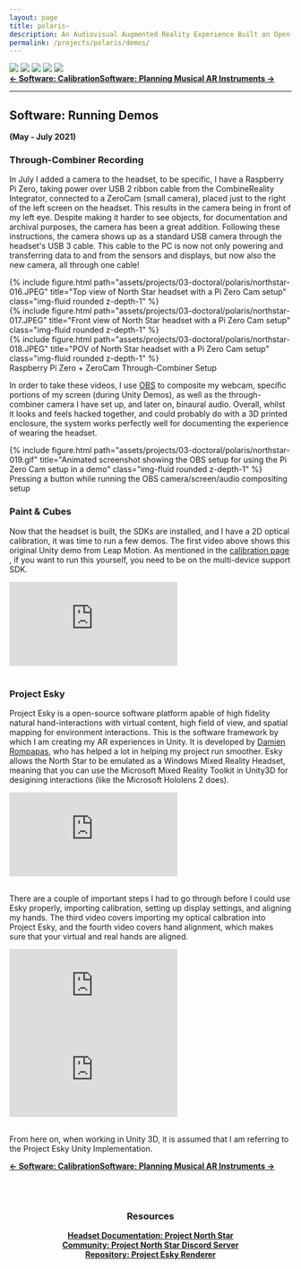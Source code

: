 ```yaml
---
layout: page
title: polaris~
description: An Audiovisual Augmented Reality Experience Built on Open-Source Hardware and Software (2021)
permalink: /projects/polaris/demos/
---
```

<div class="caption">
    <a href="https://www.microsoft.com/en-gb/windows/"><img src="https://img.shields.io/badge/Platform-Windows-yellow?style=flat-square&logo=windows"></a>
    <a href="https://unity.com/"><img src="https://img.shields.io/badge/Environment-Unity%20&%20Pd-orange?style=flat-square&logo=unity&logoColor=white"></a>
    <a href="https://doi.org/10.21428/92fbeb44.8abb9ce6"><img src="https://img.shields.io/badge/Publication-NIME-green?style=flat-square&logo=readthedocs&logoColor=white"></a>
    <a href="https://github.com/sambilbow/polaris/wiki"><img src="https://img.shields.io/badge/Guide-Wiki-red?style=flat-square&logo=todoist&logoColor=white"></a>
    <a href="https://github.com/sambilbow/polaris/"><img src="https://img.shields.io/badge/Code-GitHub-blue?style=flat-square&logo=github&logoColor=white"></a>
</div>
<b style="text-align: center;" id="bottom-nav"><a href="../calibration/">← Software: Calibration</a><a href="../software/">Software: Planning Musical AR Instruments →</a></b>
<hr class="rounded">

## Software: Running Demos 
**(May - July 2021)**
### Through-Combiner Recording
In July I added a camera to the headset, to be specific, I have a Raspberry Pi Zero, taking power over USB 2 ribbon cable from the CombineReality Integrator, connected to a ZeroCam (small camera), placed just to the right of the left screen on the headset. This results in the camera being in front of my left eye. Despite making it harder to see objects, for documentation and archival purposes, the camera has been a great addition. Following these instructions, the camera shows up as a standard USB camera through the headset's USB 3 cable. This cable to the PC is now not only powering and transferring data to and from the sensors and displays, but now also the new camera, all through one cable!

    
<div class="row">
    <div class="col-sm mt-2 mt-md-0">
        {% include figure.html path="assets/projects/03-doctoral/polaris/northstar-016.JPEG" title="Top view of North Star headset with a Pi Zero Cam setup" class="img-fluid rounded z-depth-1" %}
    </div>
    <div class="col-sm mt-2 mt-md-0">
        {% include figure.html path="assets/projects/03-doctoral/polaris/northstar-017.JPEG" title="Front view of North Star headset with a Pi Zero Cam setup" class="img-fluid rounded z-depth-1" %}
    </div>
    <div class="col-sm mt-2 mt-md-0">
        {% include figure.html path="assets/projects/03-doctoral/polaris/northstar-018.JPEG" title="POV of North Star headset with a Pi Zero Cam setup" class="img-fluid rounded z-depth-1" %}
    </div>
</div>
<div class = "caption">
    Raspberry Pi Zero + ZeroCam Through-Combiner Setup
</div>


In order to take these videos, I use <a href="https://obsproject.com/">OBS</a> to composite my webcam, specific portions of my screen (during Unity Demos), as well as the through-combiner camera I have set up, and later on, binaural audio. Overall, whilst it looks and feels hacked together, and could probably do with a 3D printed enclosure, the system works perfectly well for documenting the experience of wearing the headset.
<div class="row">
    <div class="col-sm mt-2 mt-md-0">
        {% include figure.html path="assets/projects/03-doctoral/polaris/northstar-019.gif" title="Animated screenshot showing the OBS setup for using the Pi Zero Cam setup in a demo" class="img-fluid rounded z-depth-1" %}
    </div>
</div>
<div class = "caption">
    Pressing a button while running the OBS camera/screen/audio compositing setup
</div>

### Paint & Cubes
Now that the headset is built, the SDKs are installed, and I have a 2D optical calibration, it was time to run a few demos. The first video above shows this original Unity demo from Leap Motion. As mentioned in the <a href="calibration.html">calibration page</a> , if you want to run this yourself, you need to be on the multi-device support SDK.  

<div class="row" >
    <div class="col-sm mt-3 mt-md-0">
        <div class ="embed-responsive embed-responsive-16by9"><iframe src="https://www.youtube.com/embed/4t80D4CcjSQ" frameborder="0" webkitallowfullscreen mozallowfullscreen allowfullscreen></iframe></div>
    </div>
</div><br>

### Project Esky 
Project Esky is a open-source software platform apable of high fidelity natural hand-interactions with virtual content, high field of view, and spatial mapping for environment interactions. This is the software framework by which I am creating my AR experiences in Unity. It is developed by <a href="https://dl.acm.org/doi/10.1145/3380867.3426220">Damien Rompapas</a>, who has helped a lot in helping my project run smoother. Esky allows the North Star to be emulated as a Windows Mixed Reality Headset, meaning that you can use the Microsoft Mixed Reality Toolkit in Unity3D for desigining interactions (like the Microsoft Hololens 2 does).

<div class="row" >
    <div class="col-sm mt-3 mt-md-0">
        <div class ="embed-responsive embed-responsive-16by9"><iframe src="https://www.youtube.com/embed/qGXAgjjVXpw" frameborder="0" webkitallowfullscreen mozallowfullscreen allowfullscreen></iframe></div>
    </div>
</div><br>

There are a couple of important steps I had to go through before I could use Esky properly, importing calibration, setting up display settings, and aligning my hands. The third video covers importing my optical calbration into Project Esky, and the fourth video covers hand alignment, which makes sure that your virtual and real hands are aligned.


<div class="row" >
    <div class="col-sm mt-3 mt-md-0">
        <div class ="embed-responsive embed-responsive-16by9"><iframe src="https://www.youtube.com/embed/6XIZZD9S-dk" frameborder="0" webkitallowfullscreen mozallowfullscreen allowfullscreen></iframe></div>
    </div>
    <div class="col-sm mt-3 mt-md-0">
        <div class ="embed-responsive embed-responsive-16by9"><iframe src="https://www.youtube.com/embed/XeKTBSjXWn4" frameborder="0" webkitallowfullscreen mozallowfullscreen allowfullscreen></iframe></div>
    </div>
</div><br>

From here on, when working in Unity 3D, it is assumed that I am referring to the Project Esky Unity Implementation.

   
<b style="text-align: center;" id="bottom-nav"><a href="../calibration/">← Software: Calibration</a><a href="../software/">Software: Planning Musical AR Instruments →</a></b>

<br><br>
<div style="text-align: center;">
    <h3>Resources</h3>
    <b><a href="https://docs.projectnorthstar.org/">Headset Documentation: Project North Star</a></b><br>
    <b><a href="https://discord.gg/wBsV2ehpq2">Community: Project North Star Discord Server</a></b><br>
    <b><a href="https://github.com/HyperLethalVector/ProjectEsky-UnityIntegration">Repository: Project Esky Renderer</a></b><br>
    <br><br>
</div>